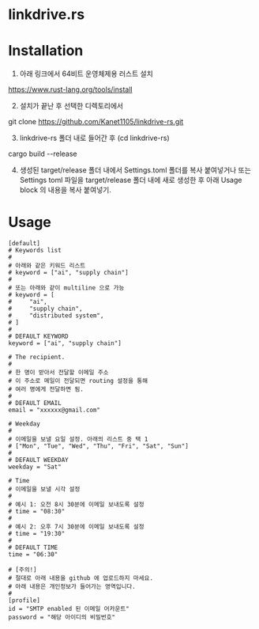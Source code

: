 # linkdrive.rs

# Installation

1. 아래 링크에서 64비트 운영체제용 러스트 설치

  https://www.rust-lang.org/tools/install 

2. 설치가 끝난 후 선택한 디렉토리에서

  git clone https://github.com/Kanet1105/linkdrive-rs.git

3. linkdrive-rs 폴더 내로 들어간 후 (cd linkdrive-rs)

  cargo build --release

4. 생성된 target/release 폴더 내에서 Settings.toml 폴더를 복사 
붙여넣거나 또는 Settings toml 파일을 target/release 폴더 내에 
새로 생성한 후 아래 Usage block 의 내용을 복사 붙여넣기.

# Usage

```
[default]
# Keywords list
# 
# 아래와 같은 키워드 리스트
# keyword = ["ai", "supply chain"]
# 
# 또는 아래와 같이 multiline 으로 가능
# keyword = [
#     "ai",
#     "supply chain",
#     "distributed system",
# ]
#
# DEFAULT KEYWORD
keyword = ["ai", "supply chain"]

# The recipient.
#
# 한 명이 받아서 전달할 이메일 주소
# 이 주소로 메일이 전달되면 routing 설정을 통해
# 여러 명에게 전달하면 됨.
#
# DEFAULT EMAIL
email = "xxxxxx@gmail.com"

# Weekday
# 
# 이메일을 보낼 요일 설정. 아래의 리스트 중 택 1
# ["Mon", "Tue", "Wed", "Thu", "Fri", "Sat", "Sun"]
#
# DEFAULT WEEKDAY
weekday = "Sat"

# Time
# 이메일을 보낼 시각 설정
#
# 예시 1: 오전 8시 30분에 이메일 보내도록 설정
# time = "08:30" 
#
# 예시 2: 오후 7시 30분에 이메일 보내도록 설정
# time = "19:30"
#
# DEFAULT TIME
time = "06:30"

# [주의!]
# 절대로 아래 내용을 github 에 업로드하지 마세요.
# 아래 내용은 개인정보가 들어가는 영역입니다.
#
[profile]
id = "SMTP enabled 된 이메일 어카운트"
password = "해당 아이디의 비밀번호"
```
